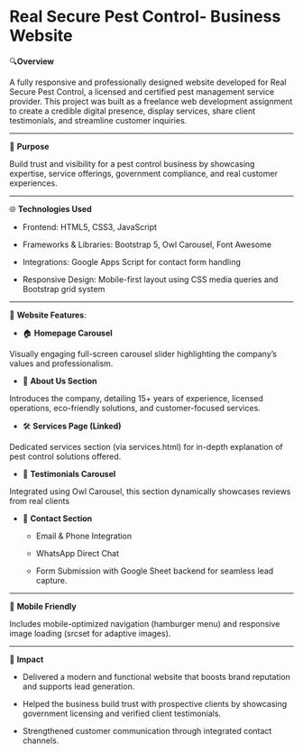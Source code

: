 # Real Secure Pest Control- Business Website

🔍**Overview**

A fully responsive and professionally designed website developed for Real Secure Pest Control, a licensed and certified pest management service provider. This project was built as a freelance web development assignment to create a credible digital presence, display services, share client testimonials, and streamline customer inquiries.
***
📌 **Purpose**

Build trust and visibility for a pest control business by showcasing expertise, service offerings, government compliance, and real customer experiences.
***
🌐 **Technologies Used**

* Frontend: HTML5, CSS3, JavaScript

* Frameworks & Libraries: Bootstrap 5, Owl Carousel, Font Awesome

* Integrations: Google Apps Script for contact form handling

* Responsive Design: Mobile-first layout using CSS media queries and Bootstrap grid system
***
🧩 **Website Features**:

* 🏠 **Homepage Carousel**

Visually engaging full-screen carousel slider highlighting the company’s values and professionalism.

* 📖 **About Us Section**

Introduces the company, detailing 15+ years of experience, licensed operations, eco-friendly solutions, and customer-focused services.

* 🛠️ **Services Page (Linked)**

Dedicated services section (via services.html) for in-depth explanation of pest control solutions offered.

* 💬 **Testimonials Carousel**

Integrated using Owl Carousel, this section dynamically showcases reviews from real clients

* 📩 **Contact Section**

  * Email & Phone Integration

  * WhatsApp Direct Chat

  * Form Submission with Google Sheet backend for seamless lead capture.
***
📱 **Mobile Friendly**

Includes mobile-optimized navigation (hamburger menu) and responsive image loading (srcset for adaptive images).
***
💼 **Impact**

* Delivered a modern and functional website that boosts brand reputation and supports lead generation.

* Helped the business build trust with prospective clients by showcasing government licensing and verified client testimonials.

* Strengthened customer communication through integrated contact channels.
